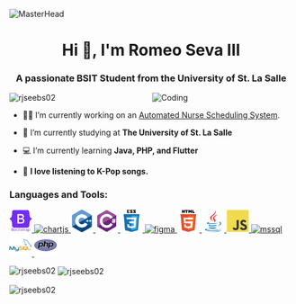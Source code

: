![MasterHead](https://i.pinimg.com/originals/2f/08/db/2f08dbef53e1e063964fe93a8b190e54.jpg)

<h1 align="center">Hi 👋, I'm Romeo Seva III</h1>
<h3 align="center">A passionate BSIT Student from the University of St. La Salle</h3>

<img align="right" alt="Coding" width="250" src="https://i.redd.it/wcyvwtvwfvj91.gif">

<p align="left"> <img src="https://komarev.com/ghpvc/?username=rjseebs02&label=Profile%20views&color=0e75b6&style=flat" alt="rjseebs02" /> </p>



- 👨‍💻 I’m currently working on an [Automated Nurse Scheduling System](https://github.com/RJSeebs02/CareShift).

- 📝 I’m currently studying at **The University of St. La Salle**

- 💻 I’m currently learning **Java, PHP, and Flutter**

- 🎵 **I love listening to K-Pop songs.**

<h3 align="left">Languages and Tools:</h3>
<p align="left"> <a href="https://getbootstrap.com" target="_blank" rel="noreferrer"> <img src="https://raw.githubusercontent.com/devicons/devicon/master/icons/bootstrap/bootstrap-plain-wordmark.svg" alt="bootstrap" width="40" height="40"/> </a> <a href="https://www.chartjs.org" target="_blank" rel="noreferrer"> <img src="https://www.chartjs.org/media/logo-title.svg" alt="chartjs" width="40" height="40"/> </a> <a href="https://www.w3schools.com/cpp/" target="_blank" rel="noreferrer"> <img src="https://raw.githubusercontent.com/devicons/devicon/master/icons/cplusplus/cplusplus-original.svg" alt="cplusplus" width="40" height="40"/> </a> <a href="https://www.w3schools.com/cs/" target="_blank" rel="noreferrer"> <img src="https://raw.githubusercontent.com/devicons/devicon/master/icons/csharp/csharp-original.svg" alt="csharp" width="40" height="40"/> </a> <a href="https://www.w3schools.com/css/" target="_blank" rel="noreferrer"> <img src="https://raw.githubusercontent.com/devicons/devicon/master/icons/css3/css3-original-wordmark.svg" alt="css3" width="40" height="40"/> </a> <a href="https://www.figma.com/" target="_blank" rel="noreferrer"> <img src="https://www.vectorlogo.zone/logos/figma/figma-icon.svg" alt="figma" width="40" height="40"/> </a> <a href="https://www.w3.org/html/" target="_blank" rel="noreferrer"> <img src="https://raw.githubusercontent.com/devicons/devicon/master/icons/html5/html5-original-wordmark.svg" alt="html5" width="40" height="40"/> </a> <a href="https://www.java.com" target="_blank" rel="noreferrer"> <img src="https://raw.githubusercontent.com/devicons/devicon/master/icons/java/java-original.svg" alt="java" width="40" height="40"/> </a> <a href="https://developer.mozilla.org/en-US/docs/Web/JavaScript" target="_blank" rel="noreferrer"> <img src="https://raw.githubusercontent.com/devicons/devicon/master/icons/javascript/javascript-original.svg" alt="javascript" width="40" height="40"/> </a> <a href="https://www.microsoft.com/en-us/sql-server" target="_blank" rel="noreferrer"> <img src="https://www.svgrepo.com/show/303229/microsoft-sql-server-logo.svg" alt="mssql" width="40" height="40"/> </a> <a href="https://www.mysql.com/" target="_blank" rel="noreferrer"> <img src="https://raw.githubusercontent.com/devicons/devicon/master/icons/mysql/mysql-original-wordmark.svg" alt="mysql" width="40" height="40"/> </a> <a href="https://www.php.net" target="_blank" rel="noreferrer"> <img src="https://raw.githubusercontent.com/devicons/devicon/master/icons/php/php-original.svg" alt="php" width="40" height="40"/> </a> </p>

<p><img align="left" src="https://github-readme-stats.vercel.app/api/top-langs?username=rjseebs02&show_icons=true&locale=en&layout=compact" alt="rjseebs02" /></p>

<p>&nbsp;<img align="center" src="https://github-readme-stats.vercel.app/api?username=rjseebs02&show_icons=true&locale=en" alt="rjseebs02" /></p>

<p><img align="center" src="https://github-readme-streak-stats.herokuapp.com/?user=rjseebs02&" alt="rjseebs02" /></p>
